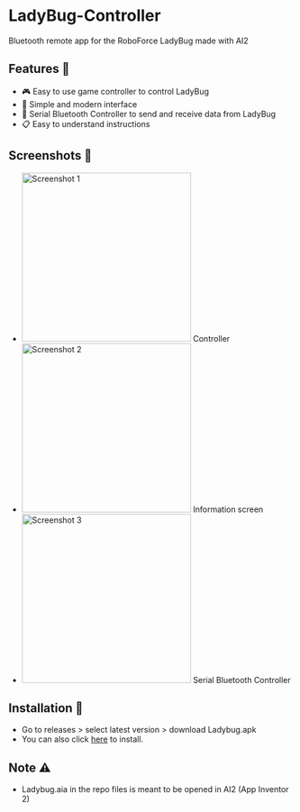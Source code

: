 # LadyBug-Controller
Bluetooth remote app for the RoboForce LadyBug made with AI2

## Features 📃
- 🎮 Easy to use game controller to control LadyBug
- 📱 Simple and modern interface
- 🔷️ Serial Bluetooth Controller to send and receive data from LadyBug
- 📋 Easy to understand instructions

## Screenshots 📸

- <img src="https://github.com/user-attachments/assets/a04166e0-7015-4f40-9d6b-236e7a797777" alt="Screenshot 1" width="300"> Controller
- <img src="https://github.com/user-attachments/assets/34b7f31d-7355-479e-9c4b-163ecb22745c" alt="Screenshot 2" width="300"> Information screen
- <img src="https://github.com/user-attachments/assets/f85b1ea1-956a-4410-b539-c664976a9b6d" alt="Screenshot 3" width="300"> Serial Bluetooth Controller

## Installation 💾
- Go to releases > select latest version > download Ladybug.apk
- You can also click [here](https://github.com/Eth4nplays/LadyBug-Controller/releases/latest/download/Ladybug.apk) to install.

## Note ⚠️
- Ladybug.aia in the repo files is meant to be opened in AI2 (App Inventor 2)